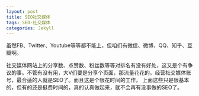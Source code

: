 ```yaml
---
layout: post
title: SEO社交媒体　　
tags: SEO-社交媒体
categories: Jekyll
---
```


虽然FB、Twitter、Youtube等等都不能上，但咱们有微信、微博、QQ、知乎、豆瓣啊。


社交媒体网站上的分享数、点赞数、粉丝数等等对排名有没有好处，这又是个有争议的事。不管有没有用，大V们要是分享个页面，那流量花花的。经营社交媒体账号，最合适的人就是SEO了。而且这是个很花时间的工作。
上面这些只是很基本的，但有的还是挺费时间的，真的认真做起来，就不会再有没事做的SEO了。
